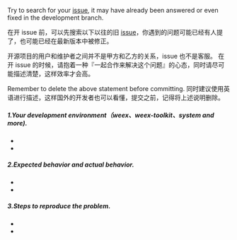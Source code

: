Try to search for your [issue](https://github.com/alibaba/weex-ui/issues?utf8=%E2%9C%93&q=), it may have already been answered or even fixed in the development branch. 
 
 在开 issue 前，可以先搜索以下以往的旧 [issue](https://github.com/alibaba/weex-ui/issues?utf8=%E2%9C%93&q=)，你遇到的问题可能已经有人提了，也可能已经在最新版本中被修正。

开源项目的用户和维护者之间并不是甲方和乙方的关系，issue 也不是客服。
在开 issue 的时候，请抱着一种『一起合作来解决这个问题』的心态，同时请尽可能描述清楚，这样效率才会高。

Remember to delete the above statement before committing.
同时建议使用英语进行描述，这样国外的开发者也可以看懂，提交之前，记得将上述说明删除。

##### 1.Your development environment（weex、weex-toolkit、system and more).    
 - 
 - 

##### 2.Expected behavior and actual behavior.   
 - 
 - 

##### 3.Steps to reproduce the problem.    
 - 
 - 
